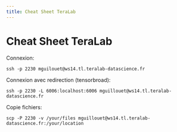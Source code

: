 ```yaml
---
title: Cheat Sheet TeraLab
---
```


# Cheat Sheet TeraLab

Connexion:  
``` 
ssh -p 2230 mguilouet@ws14.tl.teralab-datascience.fr

```

Connexion avec redirection (tensorbroad):  
```
ssh -p 2230 -L 6006:localhost:6006 mguillouet@ws14.tl.teralab-datascience.fr 

```

Copie fichiers:  
```
scp -P 2230 -v /your/files mguillouet@ws14.tl.teralab-datascience.fr:/your/location

```


